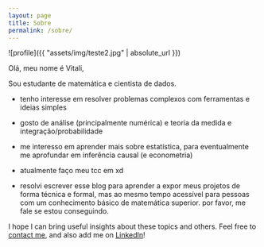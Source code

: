 ```yaml
---
layout: page
title: Sobre
permalink: /sobre/
---
```


![profile]({{ "assets/img/teste2.jpg" | absolute_url }})




Olá, meu nome é Vitali,

Sou estudante de matemática e cientista de dados.

- tenho interesse em resolver problemas complexos com ferramentas e ideias simples
- gosto de análise (principalmente numérica) e teoria da medida e integração/probabilidade
- me interesso em aprender mais sobre estatística, para eventualmente me aprofundar em inferência causal (e econometria)
- atualmente faço meu tcc em xd

- resolvi escrever esse blog para aprender a expor meus projetos de forma técnica e formal, mas ao mesmo tempo acessível para pessoas com um conhecimento básico de matemática superior. por favor, me fale se estou conseguindo.

I hope I can bring useful insights about these topics and others. Feel free to [contact me](https://gdmarmerola.github.io/contact), and also add me on [LinkedIn](https://www.linkedin.com/in/gdmarmerola/)! 
